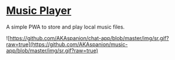 # [Music Player](https://spanion-music.netlify.app/)

A simple PWA to store and play local music files.

![https://github.com/AKAspanion/chat-app/blob/master/img/sr.gif?raw=true](https://github.com/AKAspanion/music-app/blob/master/img/sr.gif?raw=true)